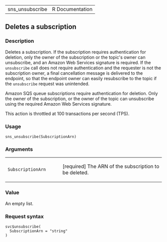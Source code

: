 <table style="width: 100%;">
<tbody>
<tr class="odd">
<td>sns_unsubscribe</td>
<td style="text-align: right;">R Documentation</td>
</tr>
</tbody>
</table>

## Deletes a subscription

### Description

Deletes a subscription. If the subscription requires authentication for
deletion, only the owner of the subscription or the topic's owner can
unsubscribe, and an Amazon Web Services signature is required. If the
`unsubscribe` call does not require authentication and the requester is
not the subscription owner, a final cancellation message is delivered to
the endpoint, so that the endpoint owner can easily resubscribe to the
topic if the `unsubscribe` request was unintended.

Amazon SQS queue subscriptions require authentication for deletion. Only
the owner of the subscription, or the owner of the topic can unsubscribe
using the required Amazon Web Services signature.

This action is throttled at 100 transactions per second (TPS).

### Usage

    sns_unsubscribe(SubscriptionArn)

### Arguments

<table>
<colgroup>
<col style="width: 35%" />
<col style="width: 65%" />
</colgroup>
<tbody>
<tr class="odd">
<td><code
id="sns_unsubscribe_:_SubscriptionArn">SubscriptionArn</code></td>
<td><p>[required] The ARN of the subscription to be deleted.</p></td>
</tr>
</tbody>
</table>

### Value

An empty list.

### Request syntax

    svc$unsubscribe(
      SubscriptionArn = "string"
    )
